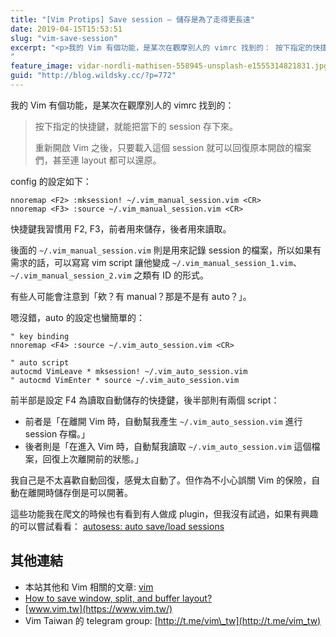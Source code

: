 ```yaml
---
title: "[Vim Protips] Save session – 儲存是為了走得更長遠"
date: 2019-04-15T15:53:51
slug: "vim-save-session"
excerpt: "<p>我的 Vim 有個功能，是某次在觀摩別人的 vimrc 找到的： 按下指定的快捷鍵，就能把當下的 sessio&#8230;</p>
"
feature_image: vidar-nordli-mathisen-558945-unsplash-e1555314821831.jpg
guid: "http://blog.wildsky.cc/?p=772"
---
```

我的 Vim 有個功能，是某次在觀摩別人的 vimrc 找到的：

> 按下指定的快捷鍵，就能把當下的 session 存下來。
> 
> 重新開啟 Vim 之後，只要載入這個 session 就可以回復原本開啟的檔案們，甚至連 layout 都可以還原。

config 的設定如下：

    nnoremap <F2> :mksession! ~/.vim_manual_session.vim <CR>
    nnoremap <F3> :source ~/.vim_manual_session.vim <CR>

快捷鍵我習慣用 F2, F3，前者用來儲存，後者用來讀取。

後面的 `~/.vim_manual_session.vim` 則是用來記錄 session 的檔案，所以如果有需求的話，可以寫寫 vim script 讓他變成 `~/.vim_manual_session_1.vim`、`~/.vim_manual_session_2.vim` 之類有 ID 的形式。

有些人可能會注意到「欸？有 manual？那是不是有 auto？」。

嗯沒錯，auto 的設定也蠻簡單的：

    " key binding
    nnoremap <F4> :source ~/.vim_auto_session.vim <CR>
    
    " auto script
    autocmd VimLeave * mksession! ~/.vim_auto_session.vim
    " autocmd VimEnter * source ~/.vim_auto_session.vim

前半部是設定 F4 為讀取自動儲存的快捷鍵，後半部則有兩個 script：

*   前者是「在離開 Vim 時，自動幫我產生 `~/.vim_auto_session.vim` 進行 session 存檔。」
*   後者則是「在進入 Vim 時，自動幫我讀取 `~/.vim_auto_session.vim` 這個檔案，回復上次離開前的狀態。」

我自己是不太喜歡自動回復，感覺太自動了。但作為不小心誤關 Vim 的保險，自動在離開時儲存倒是可以開著。

這些功能我在爬文的時候也有看到有人做成 plugin，但我沒有試過，如果有興趣的可以嘗試看看： [autosess: auto save/load sessions](https://www.vim.org/scripts/script.php?script_id=3883)

其他連結
----

*   本站其他和 Vim 相關的文章: [vim](http://blog.wildsky.cc/tags/vim/)
*   [How to save window, split, and buffer layout?](https://vi.stackexchange.com/questions/287/how-to-save-window-split-and-buffer-layout)
*   [www.vim.tw](https://www.vim.tw/)
*   Vim Taiwan 的 telegram group: [http://t.me/vim\_tw](http://t.me/vim_tw)